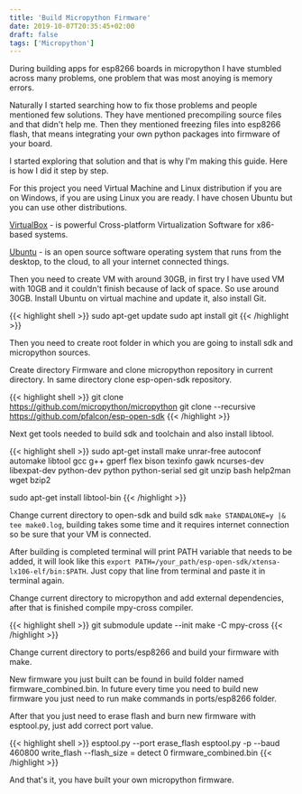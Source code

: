 ```yaml
---
title: 'Build Micropython Firmware'
date: 2019-10-07T20:35:45+02:00
draft: false
tags: ['Micropython']
---
```


During building apps for esp8266 boards in micropython I have stumbled across
many problems, one problem that was most anoying is memory errors.

Naturally I started searching how to fix those problems and people mentioned few
solutions. They have mentioned precompiling source files and that didn't help
me. Then they mentioned freezing files into esp8266 flash, that means
integrating your own python packages into firmware of your board.

I started exploring that solution and that is why I'm making this guide. Here is
how I did it step by step.

For this project you need Virtual Machine and Linux distribution if you are on
Windows, if you are using Linux you are ready. I have chosen Ubuntu but you can
use other distributions.

[VirtualBox](https://www.virtualbox.org/wiki/Downloads) - is powerful
Cross-platform Virtualization Software for x86-based systems.

[Ubuntu](https://ubuntu.com/download) - is an open source software operating
system that runs from the desktop, to the cloud, to all your internet connected
things.

Then you need to create VM with around 30GB, in first try I have used VM with
10GB and it couldn't finish because of lack of space. So use around 30GB.
Install Ubuntu on virtual machine and update it, also install Git.

{{< highlight shell >}} sudo apt-get update sudo apt install git
{{< /highlight >}}

Then you need to create root folder in which you are going to install sdk and
micropython sources.

Create directory Firmware and clone micropython repository in current directory.
In same directory clone esp-open-sdk repository.

{{< highlight shell >}} git clone https://github.com/micropython/micropython git
clone --recursive https://github.com/pfalcon/esp-open-sdk {{< /highlight >}}

Next get tools needed to build sdk and toolchain and also install libtool.

{{< highlight shell >}} sudo apt-get install make unrar-free autoconf automake
libtool gcc g++ gperf flex bison texinfo gawk ncurses-dev libexpat-dev
python-dev python python-serial sed git unzip bash help2man wget bzip2

sudo apt-get install libtool-bin {{< /highlight >}}

Change current directory to open-sdk and build sdk
`make STANDALONE=y |& tee make0.log`, building takes some time and it requires
internet connection so be sure that your VM is connected.

After building is completed terminal will print PATH variable that needs to be
added, it will look like this
`export PATH=/your_path/esp-open-sdk/xtensa-lx106-elf/bin:$PATH`. Just copy that
line from terminal and paste it in terminal again.

Change current directory to micropython and add external dependencies, after
that is finished compile mpy-cross compiler.

{{< highlight shell >}} git submodule update --init make -C mpy-cross
{{< /highlight >}}

Change current directory to ports/esp8266 and build your firmware with make.

New firmware you just built can be found in build folder named
firmware_combined.bin. In future every time you need to build new firmware you
just need to run make commands in ports/esp8266 folder.

After that you just need to erase flash and burn new firmware with esptool.py,
just add correct port value.

{{< highlight shell >}} esptool.py --port erase_flash esptool.py -p --baud
460800 write_flash --flash_size = detect 0 firmware_combined.bin
{{< /highlight >}}

And that's it, you have built your own micropython firmware.
